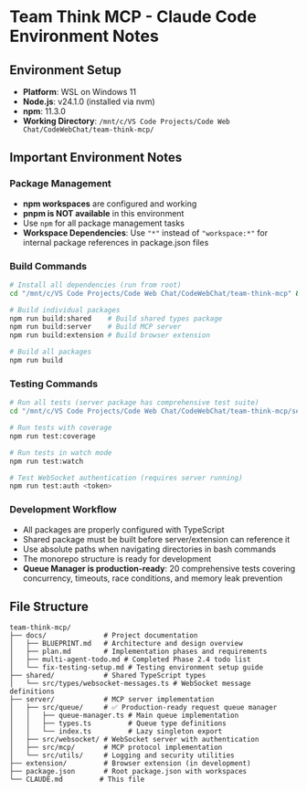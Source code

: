 # Team Think MCP - Claude Code Environment Notes

## Environment Setup
- **Platform**: WSL on Windows 11
- **Node.js**: v24.1.0 (installed via nvm)
- **npm**: 11.3.0
- **Working Directory**: `/mnt/c/VS Code Projects/Code Web Chat/CodeWebChat/team-think-mcp/`

## Important Environment Notes

### Package Management
- **npm workspaces** are configured and working
- **pnpm is NOT available** in this environment
- Use `npm` for all package management tasks
- **Workspace Dependencies**: Use `"*"` instead of `"workspace:*"` for internal package references in package.json files

### Build Commands
```bash
# Install all dependencies (run from root)
cd "/mnt/c/VS Code Projects/Code Web Chat/CodeWebChat/team-think-mcp" && npm install

# Build individual packages
npm run build:shared    # Build shared types package
npm run build:server    # Build MCP server
npm run build:extension # Build browser extension

# Build all packages
npm run build
```

### Testing Commands
```bash
# Run all tests (server package has comprehensive test suite)
cd "/mnt/c/VS Code Projects/Code Web Chat/CodeWebChat/team-think-mcp/server" && npm test

# Run tests with coverage
npm run test:coverage

# Run tests in watch mode
npm run test:watch

# Test WebSocket authentication (requires server running)
npm run test:auth <token>
```

### Development Workflow
- All packages are properly configured with TypeScript
- Shared package must be built before server/extension can reference it
- Use absolute paths when navigating directories in bash commands
- The monorepo structure is ready for development
- **Queue Manager is production-ready**: 20 comprehensive tests covering concurrency, timeouts, race conditions, and memory leak prevention

## File Structure
```
team-think-mcp/
├── docs/              # Project documentation
│   ├── BLUEPRINT.md   # Architecture and design overview
│   ├── plan.md        # Implementation phases and requirements
│   ├── multi-agent-todo.md # Completed Phase 2.4 todo list
│   └── fix-testing-setup.md # Testing environment setup guide
├── shared/            # Shared TypeScript types
│   └── src/types/websocket-messages.ts # WebSocket message definitions
├── server/            # MCP server implementation
│   ├── src/queue/     # ✅ Production-ready request queue manager
│   │   ├── queue-manager.ts # Main queue implementation
│   │   ├── types.ts         # Queue type definitions
│   │   └── index.ts         # Lazy singleton export
│   ├── src/websocket/ # WebSocket server with authentication
│   ├── src/mcp/       # MCP protocol implementation
│   └── src/utils/     # Logging and security utilities
├── extension/         # Browser extension (in development)
├── package.json       # Root package.json with workspaces
└── CLAUDE.md         # This file
```
